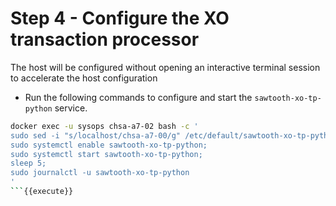 # Step 4 - Configure the XO transaction processor

The host will be configured without opening an interactive terminal session to accelerate the host configuration

* Run the following commands to configure and start the `sawtooth-xo-tp-python` service.

```bash
docker exec -u sysops chsa-a7-02 bash -c '
sudo sed -i "s/localhost/chsa-a7-00/g" /etc/default/sawtooth-xo-tp-python
sudo systemctl enable sawtooth-xo-tp-python;
sudo systemctl start sawtooth-xo-tp-python;
sleep 5;
sudo journalctl -u sawtooth-xo-tp-python
'
```{{execute}}